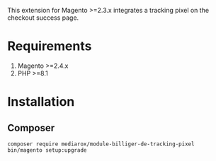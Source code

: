 This extension for Magento >=2.3.x integrates a tracking pixel on the checkout success page.

Requirements
============
1. Magento >=2.4.x
2. PHP >=8.1

Installation
============
Composer
--------
    composer require mediarox/module-billiger-de-tracking-pixel
    bin/magento setup:upgrade